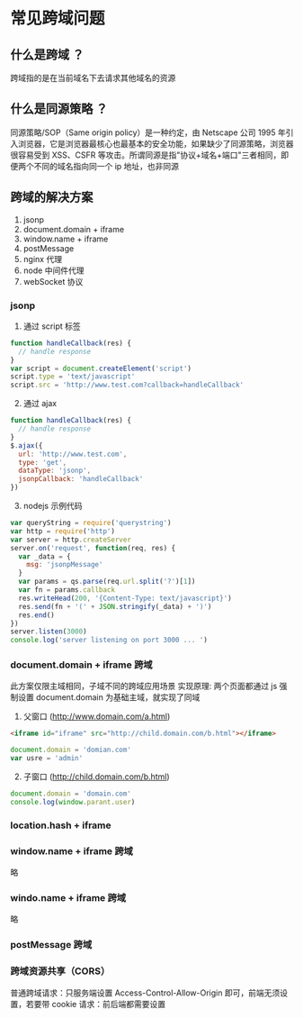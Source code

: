 # 常见跨域问题

## 什么是跨域 ？

跨域指的是在当前域名下去请求其他域名的资源

## 什么是同源策略 ？

同源策略/SOP（Same origin policy）是一种约定，由 Netscape 公司 1995 年引入浏览器，它是浏览器最核心也最基本的安全功能，如果缺少了同源策略，浏览器很容易受到 XSS、CSFR 等攻击。所谓同源是指"协议+域名+端口"三者相同，即便两个不同的域名指向同一个 ip 地址，也非同源

## 跨域的解决方案

1. jsonp
2. document.domain + iframe
3. window.name + iframe
4. postMessage
5. nginx 代理
6. node 中间件代理
7. webSocket 协议

### jsonp

1. 通过 script 标签

```js
function handleCallback(res) {
  // handle response
}
var script = document.createElement('script')
script.type = 'text/javascript'
script.src = 'http://www.test.com?callback=handleCallback'
```

2. 通过 ajax

```js
function handleCallback(res) {
  // handle response
}
$.ajax({
  url: 'http://www.test.com',
  type: 'get',
  dataType: 'jsonp',
  jsonpCallback: 'handleCallback'
})
```

3. nodejs 示例代码

```js
var queryString = require('querystring')
var http = require('http')
var server = http.createServer
server.on('request', function(req, res) {
  var _data = {
    msg: 'jsonpMessage'
  }
  var params = qs.parse(req.url.split('?')[1])
  var fn = params.callback
  res.writeHead(200, '{Content-Type: text/javascript}')
  res.send(fn + '(' + JSON.stringify(_data) + ')')
  res.end()
})
server.listen(3000)
console.log('server listening on port 3000 ... ')
```

### document.domain + iframe 跨域

此方案仅限主域相同，子域不同的跨域应用场景
实现原理: 两个页面都通过 js 强制设置 document.domain 为基础主域，就实现了同域

1. 父窗口 (http://www.domain.com/a.html)

```html
<iframe id="iframe" src="http://child.domain.com/b.html"></iframe>
```

```js
document.domain = 'domian.com'
var usre = 'admin'
```

2. 子窗口 (http://child.domain.com/b.html)

```js
document.domain = 'domain.com'
console.log(window.parant.user)
```

### location.hash + iframe

### window.name + iframe 跨域

略

### windo.name + iframe 跨域

略

### postMessage 跨域

### 跨域资源共享（CORS）

普通跨域请求：只服务端设置 Access-Control-Allow-Origin 即可，前端无须设置，若要带 cookie 请求：前后端都需要设置
